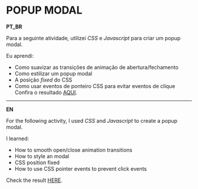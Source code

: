 # POPUP MODAL

**PT_BR**

Para a seguinte atividade, utilizei _CSS_ e _Javascript_ para criar um popup modal.

Eu aprendi:

- Como suavizar as transições de animação de abertura/fechamento
- Como estilizar um popup modal
- A posição _fixed_ do CSS
- Como usar eventos de ponteiro CSS para evitar eventos de clique
  Confira o resultado [AQUI](https://jspopupmodal.netlify.app/).

---

**EN**

For the following activity, I used _CSS_ and _Javascript_ to create a popup modal.

I learned:

- How to smooth open/close animation transitions
- How to style an modal
- CSS position fixed
- How to use CSS pointer events to prevent click events

Check the result [HERE](https://jspopupmodal.netlify.app/).
